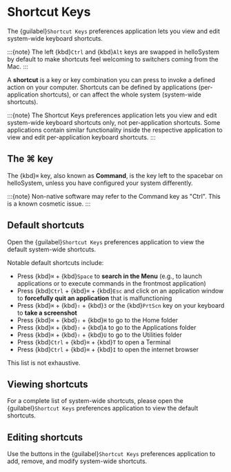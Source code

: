 # Shortcut Keys

The {guilabel}`Shortcut Keys` preferences application lets you view and edit system-wide keyboard shortcuts.


:::{note}
The left {kbd}`Ctrl` and {kbd}`Alt` keys are swapped in helloSystem by default to make shortcuts feel welcoming to switchers coming from the Mac.
:::

A __shortcut__ is a key or key combination you can press to invoke a defined action on your computer. Shortcuts can be defined by applications (per-application shortcuts), or can affect the whole system (system-wide shortcuts).

:::{note}
The Shortcut Keys preferences application lets you view and edit system-wide keyboard shortcuts only, not per-application shortcuts. Some applications contain similar functionality inside the respective application to view and edit per-application keyboard shortcuts.
:::

## The ⌘ key

The {kbd}`⌘` key, also known as __Command__, is the key left to the spacebar on helloSystem, unless you have configured your system differently.

:::{note}
Non-native software may refer to the Command key as "Ctrl". This is a known cosmetic issue.
:::

## Default shortcuts

Open the {guilabel}`Shortcut Keys` preferences application to view the default system-wide shortcuts.

Notable default shortcuts include:

* Press {kbd}`⌘` + {kbd}`Space` to __search in the Menu__ (e.g., to launch applications or to execute commands in the frontmost application)
* Press {kbd}`Ctrl` + {kbd}`⌘` + {kbd}`Esc` and click on an application window to __forcefully quit an application__ that is malfunctioning
* Press {kbd}`⌘` + {kbd}`⇧` + {kbd}`3` or the {kbd}`PrtScn` key on your keyboard to __take a screenshot__
* Press {kbd}`⌘` + {kbd}`⇧` + {kbd}`H` to go to the Home folder
* Press {kbd}`⌘` + {kbd}`⇧` + {kbd}`A` to go to the Applications folder
* Press {kbd}`⌘` + {kbd}`⇧` + {kbd}`U` to go to the Utilities folder
* Press {kbd}`Ctrl` + {kbd}`⌘` + {kbd}`T` to open a Terminal
* Press {kbd}`Ctrl` + {kbd}`⌘` + {kbd}`I` to open the internet browser

This list is not exhaustive.

## Viewing shortcuts

For a complete list of system-wide shortcuts, please open the {guilabel}`Shortcut Keys` preferences application to view the default shortcuts.

## Editing shortcuts

Use the buttons in the {guilabel}`Shortcut Keys` preferences application to add, remove, and modify system-wide shortcuts.
